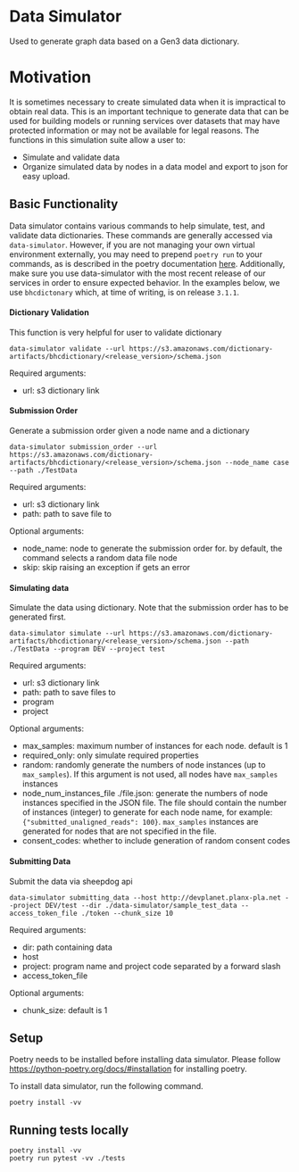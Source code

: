 # Data Simulator
Used to generate graph data based on a Gen3 data dictionary.


# Motivation

It is sometimes necessary to create simulated data when it is impractical to obtain real data. This is an important technique to generate data that can be used for building models or running services over datasets that may have protected information or may not be available for legal reasons.  The functions in this simulation suite allow a user to:

* Simulate and validate data
* Organize simulated data by nodes in a data model and export to json for easy upload.


## Basic Functionality

Data simulator contains various commands to help simulate, test, and validate data dictionaries. These commands are generally accessed via `data-simulator`. However, if you are not managing your own virtual environment externally, you may need to prepend `poetry run` to your commands, as is described in the poetry documentation [here](https://python-poetry.org/docs/basic-usage/#using-poetry-run).
Additionally, make sure you use data-simulator with the most recent release of our services in order to ensure expected behavior. In the examples below, we use `bhcdictonary` which, at time of writing, is on release `3.1.1`.

#### Dictionary Validation

This function is very helpful for user to validate dictionary
```
data-simulator validate --url https://s3.amazonaws.com/dictionary-artifacts/bhcdictionary/<release_version>/schema.json
```

Required arguments:
* url: s3 dictionary link

#### Submission Order

Generate a submission order given a node name and a dictionary
```
data-simulator submission_order --url https://s3.amazonaws.com/dictionary-artifacts/bhcdictionary/<release_version>/schema.json --node_name case --path ./TestData
```

Required arguments:
* url: s3 dictionary link
* path: path to save file to

Optional arguments:
* node_name: node to generate the submission order for. by default, the command selects a random data file node
* skip: skip raising an exception if gets an error

#### Simulating data

Simulate the data using dictionary. Note that the submission order has to be generated first.
```
data-simulator simulate --url https://s3.amazonaws.com/dictionary-artifacts/bhcdictionary/<release_version>/schema.json --path ./TestData --program DEV --project test
```

Required arguments:
* url: s3 dictionary link
* path: path to save files to
* program
* project

Optional arguments:
* max_samples: maximum number of instances for each node. default is 1
* required_only: only simulate required properties
* random: randomly generate the numbers of node instances (up to `max_samples`). If this argument is not used, all nodes have `max_samples` instances
* node_num_instances_file ./file.json: generate the numbers of node instances specified in the JSON file. The file should contain the number of instances (integer)  to generate for each node name, for example: `{"submitted_unaligned_reads": 100}`. `max_samples` instances are generated for nodes that are not specified in the file.
* consent_codes: whether to include generation of random consent codes

#### Submitting Data

Submit the data via sheepdog api

```
data-simulator submitting_data --host http://devplanet.planx-pla.net --project DEV/test --dir ./data-simulator/sample_test_data --access_token_file ./token --chunk_size 10
```

Required arguments:
* dir: path containing data
* host
* project: program name and project code separated by a forward slash
* access_token_file

Optional arguments:
* chunk_size: default is 1

## Setup
Poetry needs to be installed before installing data simulator.
Please follow https://python-poetry.org/docs/#installation for installing poetry.

To install data simulator, run the following command.
```
poetry install -vv
```

## Running tests locally
```
poetry install -vv
poetry run pytest -vv ./tests
```
